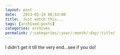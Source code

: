 ```yaml
---
layout: post
date:	2013-02-19 08:53:00
title:  Just watch this...
tags: [archived-posts]
categories: archives
permalink: /:categories/:year/:month/:day/:title/
---
```

I didn't get it till the very end...see if you do!

<lj-embed id="959"/>
